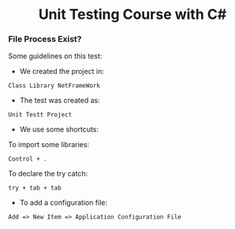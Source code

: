 <h1 align="center">Unit Testing Course with C#</h1>

<h3>File Process Exist?</h3>

<p>Some guidelines on this test:</p>

- We created the project in:

~~~
Class Library NetFrameWork
~~~

- The test was created as:

~~~
Unit Testt Project
~~~

- We use some shortcuts:

To import some libraries:
~~~
Control + .
~~~

To declare the try catch:
~~~
try + tab + tab
~~~

- To add a configuration file:

~~~
Add => New Item => Application Configuration File
~~~